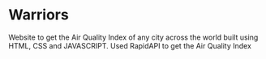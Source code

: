 # Warriors
Website to get the Air Quality Index of any city across the world built using HTML, CSS and JAVASCRIPT. Used RapidAPI to get the Air Quality Index
